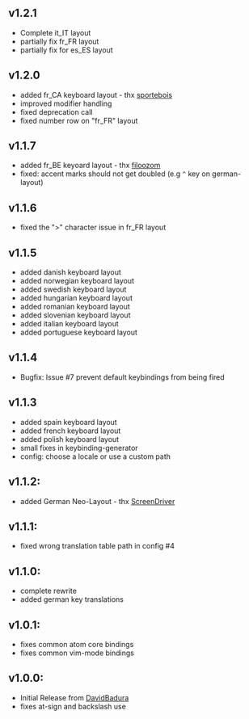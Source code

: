 ## v1.2.1
* Complete it_IT layout
* partially fix fr_FR layout
* partially fix for es_ES layout

## v1.2.0
* added fr_CA keyboard layout - thx [sportebois](https://github.com/sportebois)
* improved modifier handling
* fixed deprecation call
* fixed number row on "fr_FR" layout

## v1.1.7
* added fr_BE keyoard layout - thx [filoozom](https://github.com/filoozom)
* fixed: accent marks should not get doubled (e.g `^` key on german-layout)

## v1.1.6
* fixed the ">" character issue in fr_FR layout

## v1.1.5
* added danish keyboard layout
* added norwegian keyboard layout
* added swedish keyboard layout
* added hungarian keyboard layout
* added romanian keyboard layout
* added slovenian keyboard layout
* added italian keyboard layout
* added portuguese keyboard layout

## v1.1.4
* Bugfix: Issue #7 prevent default keybindings from being fired

## v1.1.3
* added spain keyboard layout
* added french keyboard layout
* added polish keyboard layout
* small fixes in keybinding-generator
* config: choose a locale or use a custom path

## v1.1.2:
* added German Neo-Layout - thx [ScreenDriver](https://github.com/ScreenDriver)

## v1.1.1:
* fixed wrong translation table path in config #4

## v1.1.0:
* complete rewrite
* added german key translations

## v1.0.1:
* fixes common atom core bindings
* fixes common vim-mode bindings

## v1.0.0:
* Initial Release from [DavidBadura](https://github.com/DavidBadura)
* fixes at-sign and backslash use
